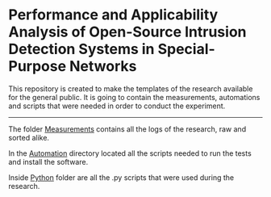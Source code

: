 # Performance and Applicability Analysis of Open-Source Intrusion Detection Systems in Special-Purpose Networks
This repository is created to make the templates of the research available for the general public. It is going to contain the measurements, automations and scripts that were needed in order to conduct the experiment.

---

The folder [Measurements](https://github.com/baadam3/SPNIDS/tree/main/Measurements) contains all the logs of the research, raw and sorted alike.

In the [Automation](https://github.com/baadam3/SPNIDS/tree/main/Automation) directory located all the scripts needed to run the tests and install the software.

Inside [Python](https://github.com/baadam3/SPNIDS/tree/main/Python) folder are all the .py scripts that were used during the research.
